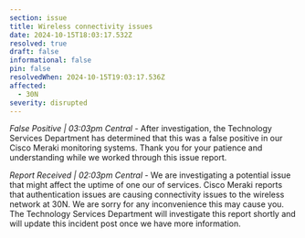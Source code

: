 ```yaml
---
section: issue
title: Wireless connectivity issues
date: 2024-10-15T18:03:17.532Z
resolved: true
draft: false
informational: false
pin: false
resolvedWhen: 2024-10-15T19:03:17.536Z
affected:
  - 30N
severity: disrupted
---
```

*False Positive | 03:03pm Central* - After investigation, the Technology Services Department has determined that this was a false positive in our Cisco Meraki monitoring systems. Thank you for your patience and understanding while we worked through this issue report.

*Report Received | 02:03pm Central* - We are investigating a potential issue that might affect the uptime of one our of services. Cisco Meraki reports that authentication issues are causing connectivity issues to the wireless network at 30N. We are sorry for any inconvenience this may cause you. The Technology Services Department will investigate this report shortly and will update this incident post once we have more information.
